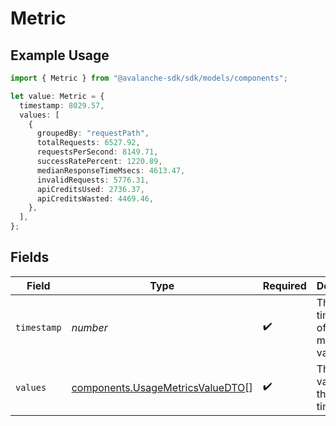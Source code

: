 # Metric

## Example Usage

```typescript
import { Metric } from "@avalanche-sdk/sdk/models/components";

let value: Metric = {
  timestamp: 8029.57,
  values: [
    {
      groupedBy: "requestPath",
      totalRequests: 6527.92,
      requestsPerSecond: 8149.71,
      successRatePercent: 1220.89,
      medianResponseTimeMsecs: 4613.47,
      invalidRequests: 5776.31,
      apiCreditsUsed: 2736.37,
      apiCreditsWasted: 4469.46,
    },
  ],
};
```

## Fields

| Field                                                                                | Type                                                                                 | Required                                                                             | Description                                                                          |
| ------------------------------------------------------------------------------------ | ------------------------------------------------------------------------------------ | ------------------------------------------------------------------------------------ | ------------------------------------------------------------------------------------ |
| `timestamp`                                                                          | *number*                                                                             | :heavy_check_mark:                                                                   | The timestamp of the metrics value                                                   |
| `values`                                                                             | [components.UsageMetricsValueDTO](../../models/components/usagemetricsvaluedto.md)[] | :heavy_check_mark:                                                                   | The metrics values for the timestamp                                                 |